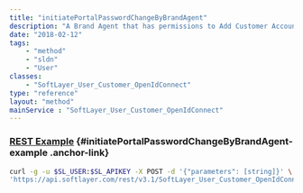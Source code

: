 ```yaml
---
title: "initiatePortalPasswordChangeByBrandAgent"
description: "A Brand Agent that has permissions to Add Customer Accounts will be able to request the password email be sent to the Master User of a Customer Account created by the same Brand as the agent making the request. Due to security reasons, the number of reset requests are limited within an undisclosed timeframe. "
date: "2018-02-12"
tags:
    - "method"
    - "sldn"
    - "User"
classes:
    - "SoftLayer_User_Customer_OpenIdConnect"
type: "reference"
layout: "method"
mainService : "SoftLayer_User_Customer_OpenIdConnect"
---
```


### [REST Example](#initiatePortalPasswordChangeByBrandAgent-example) <a href="/article/rest/"><i class="fas fa-question"></i></a> {#initiatePortalPasswordChangeByBrandAgent-example .anchor-link} 
```bash
curl -g -u $SL_USER:$SL_APIKEY -X POST -d '{"parameters": [string]}' \
'https://api.softlayer.com/rest/v3.1/SoftLayer_User_Customer_OpenIdConnect/{SoftLayer_User_Customer_OpenIdConnectID}/initiatePortalPasswordChangeByBrandAgent'
```

